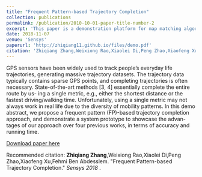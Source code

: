 ```yaml
---
title: "Frequent Pattern-based Trajectory Completion"
collection: publications
permalink: /publication/2010-10-01-paper-title-number-2
excerpt: 'This paper is a demonstration platform for map matching algorithms, which integrates the most classic map matching algorithms in our system.'
date: 2018-11-07
venue: 'Sensys'
paperurl: 'http://zhiqiang11.github.io/files/demo.pdf'
citation: 'Zhiqiang Zhang,Weixiong Rao,Xiaolei Di,Peng Zhao,Xiaofeng Xu,Fehmi Ben Abdesslem. &quot;Frequent Pattern-based Trajectory Completion.&quot; <i>Sensys 2018 </i>.'
---
```

GPS sensors have been widely used to track people’s everyday life trajectories, generating massive trajectory datasets. The trajectory data typically contains sparse GPS points, and completing trajectories is often necessary. State-of-the-art methods [3, 4] essentially complete the entire route by us- ing a single metric, e.g., either the shortest distance or the fastest driving/walking time. Unfortunately, using a single metric may not always work in real life due to the diversity of mobility patterns. In this demo abstract, we propose a frequent pattern (FP)-based trajectory completion approach, and demonstrate a system prototype to showcase the advan- tages of our approach over four previous works, in terms of accuracy and running time.

[Download paper here](http://zhiqiang11.github.io/files/demo.pdf)

Recommended citation: **Zhiqiang Zhang**,Weixiong Rao,Xiaolei Di,Peng Zhao,Xiaofeng Xu,Fehmi Ben Abdesslem. &quot;Frequent Pattern-based Trajectory Completion.&quot; <i>Sensys 2018 </i>.
